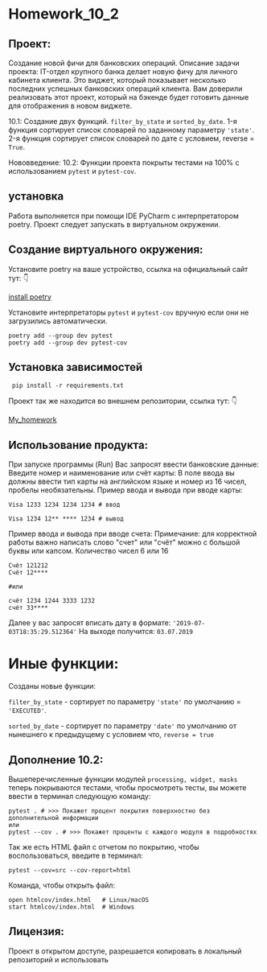# Homework_10_2

 ## Проект:
Создание новой фичи для банковских операций.
Описание задачи проекта:
IT-отдел крупного банка делает новую фичу для личного кабинета клиента. Это виджет, который показывает несколько последних успешных банковских операций клиента. Вам доверили реализовать этот проект, который на бэкенде будет готовить данные для отображения в новом виджете.

10.1: Создание двух функций. `filter_by_state`  и `sorted_by_date`.
1-я функция сортирует список словарей по заданному параметру `'state'`.
2-я функция сортирует список словарей по дате с условием, reverse = `True`.

Нововведение:
10.2: Функции проекта покрыты тестами на 100% с использованием `pytest` и `pytest-cov`.


## установка
Работа выполняется при помощи IDE PyCharm с интерпретатором poetry.
Проект следует запускать в виртуальном окружении.

## Создание виртуального окружения:
Установите poetry на ваше устройство, ссылка на официальный сайт тут: 👇

[install poetry](https://python-poetry.org)

Установите интерпретаторы `pytest` и `pytest-cov` вручную если они не загрузились автоматически.
```
poetry add --group dev pytest
poetry add --group dev pytest-cov
```

## Установка зависимостей 
```
 pip install -r requirements.txt
```
Проект так же находится во внешнем репозитории, ссылка тут: 👇

[My_homework](https://github.com/erenegaaa/homework_bank_10_1)

## Использование продукта:
При запуске программы (Run)
Вас запросят ввести банковские данные:
Введите номер и наименование или счёт карты:
В поле ввода вы должны ввести тип карты на английском языке и номер из 16 чисел, пробелы необязательны.
Пример ввода и вывода при вводе карты:
```
Visa 1233 1234 1234 1234 # ввод

Visa 1234 12** **** 1234 # вывод
```
Пример ввода и вывода при вводе счета:
Примечание:
для корректной работы важно написать слово "счет" или "счёт" можно с большой буквы или капсом. Количество чисел 6 или 16
```
Счёт 121212 
Счёт 12****

#или

счёт 1234 1244 3333 1232
счёт 33****
```
Далее у вас запросят вписать дату в формате: `'2019-07-03T18:35:29.512364'`
На выходе получится:
`03.07.2019`
# Иные функции:

Созданы новые функции:

`filter_by_state` - сортирует по параметру `'state'` по умолчанию = `'EXECUTED'`.

`sorted_by_date` - сортирует по параметру `'date'` по умолчанию от нынешнего к предыдущему с условием что, `reverse = true`

## Дополнение 10.2:

Вышеперечисленные функции модулей `processing, widget, masks` теперь покрываются тестами, чтобы просмотреть тесты, вы можете ввести в терминал следующую команду:
```
pytest . # >>> Покажет процент покрытия поверхностно без дополнительной информации
или
pytest --cov . # >>> Покажет проценты с каждого модуля в подробностях
```
Так же есть HTML файл с отчетом по покрытию, чтобы воспользоваться, введите в терминал:

```
pytest --cov=src --cov-report=html
```

Команда, чтобы открыть файл:

```
open htmlcov/index.html   # Linux/macOS
start htmlcov/index.html  # Windows
```
## Лицензия:
Проект в открытом доступе, разрешается копировать в локальный репозиторий и использовать